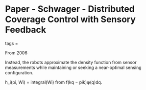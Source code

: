 # Paper - Schwager - Distributed Coverage Control with Sensory Feedback
tags = 

From 2006

Instead, the robots approximate the density function from sensor measurements while maintaining or seeking a near-optimal sensing configuration.

h_i(pi, Wi) = integral(Wi) from f(kq − pik)φ(q)dq.
